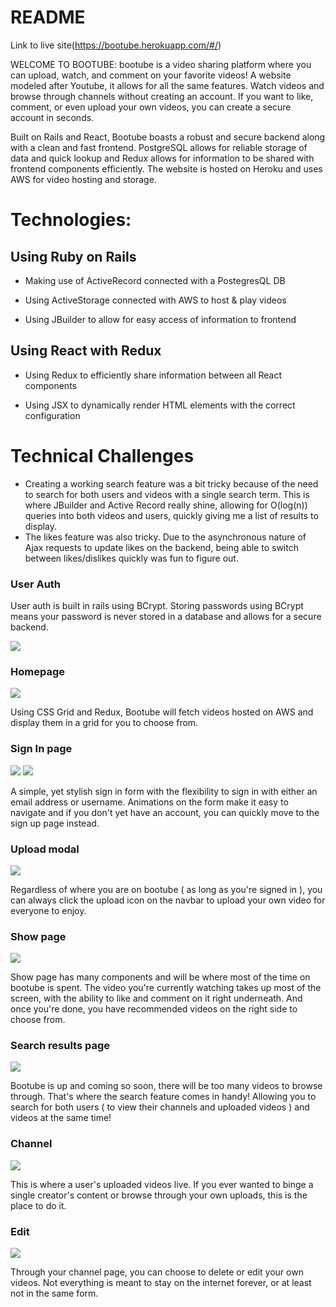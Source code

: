 # README
Link to live site(https://bootube.herokuapp.com/#/)

WELCOME TO BOOTUBE:
bootube is a video sharing platform where you can upload, watch, and comment on your favorite videos! A website modeled after Youtube, it allows for all the same features. Watch videos and browse through channels without creating an account. If you want to like, comment, or even upload your own videos, you can create a secure account in seconds.

Built on Rails and React, Bootube boasts a robust and secure backend along with a clean and fast frontend. PostgreSQL allows for reliable storage of data and quick lookup and Redux allows for information to be shared with frontend components efficiently. The website is hosted on Heroku and uses AWS for video hosting and storage.

# Technologies:

## Using Ruby on Rails

- Making use of ActiveRecord connected with a PostegresQL DB 

- Using ActiveStorage connected with AWS to host & play videos

- Using JBuilder to allow for easy access of information to frontend

## Using React with Redux

- Using Redux to efficiently share information between all React components

- Using JSX to dynamically render HTML elements with the correct configuration

# Technical Challenges

- Creating a working search feature was a bit tricky because of the need to search for both users and videos with a single search term. This is where JBuilder and Active Record really shine, allowing for O(log(n)) queries into both videos and users, quickly giving me a list of results to display.
- The likes feature was also tricky. Due to the asynchronous nature of Ajax requests to update likes on the backend, being able to switch between likes/dislikes quickly was fun to figure out.

### User Auth

User auth is built in rails using BCrypt. Storing passwords using BCrypt means your password is never stored in a database and allows for a secure backend.

<img src="/readme-screenshots/userAuth.png" />

### Homepage

<img src="/readme-screenshots/homepage.png" />

Using CSS Grid and Redux, Bootube will fetch videos hosted on AWS and display them in a grid for you to choose from.

### Sign In page

<img src="/readme-screenshots/login.png" />
<img src="/readme-screenshots/signup.png" />

A simple, yet stylish sign in form with the flexibility to sign in with either an email address or username. Animations on the form make it easy to navigate and if you don't yet have an account, you can quickly move to the sign up page instead.

### Upload modal

<img src="/readme-screenshots/upload.png" />

Regardless of where you are on bootube ( as long as you're signed in ), you can always click the upload icon on the navbar to upload your own video for everyone to enjoy.

### Show page

<img src="/readme-screenshots/show.png" />

Show page has many components and will be where most of the time on bootube is spent. The video you're currently watching takes up most of the screen, with the ability to like and comment on it right underneath. And once you're done, you have recommended videos on the right side to choose from.

### Search results page

<img src="/readme-screenshots/search.png" />

Bootube is up and coming so soon, there will be too many videos to browse through. That's where the search feature comes in handy! Allowing you to search for both users ( to view their channels and uploaded videos ) and videos at the same time!

### Channel

<img src="/readme-screenshots/channel.png" />

This is where a user's uploaded videos live. If you ever wanted to binge a single creator's content or browse through your own uploads, this is the place to do it.

### Edit

<img src="/readme-screenshots/edit.png" />

Through your channel page, you can choose to delete or edit your own videos. Not everything is meant to stay on the internet forever, or at least not in the same form.
